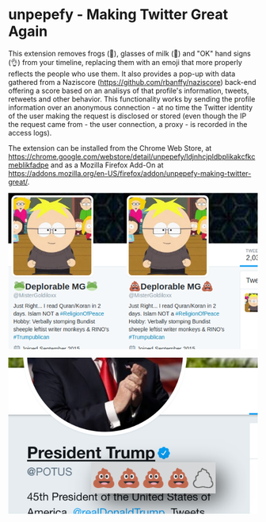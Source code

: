 # unpepefy - Making Twitter Great Again

This extension removes frogs (🐸), glasses of milk (🥛) and "OK" hand
signs (👌) from your timeline, replacing them with an emoji that more
properly reflects the people who use them. It also provides a pop-up
with data gathered from a Naziscore
(https://github.com/rbanffy/naziscore) back-end offering a score based
on an analisys of that profile's information, tweets, retweets and other
behavior. This functionality works by sending the profile information
over an anonymous connection - at no time the Twitter identity of the
user making the request is disclosed or stored (even though the IP the
request came from - the user connection, a proxy - is recorded in the
access logs).

The extension can be installed from the Chrome Web Store, at
https://chrome.google.com/webstore/detail/unpepefy/ldjnhcjpldbplikakcfkcmeblikfadpe
and as a Mozilla Firefox Add-On at
https://addons.mozilla.org/en-US/firefox/addon/unpepefy-making-twitter-great/.

![](https://github.com/rbanffy/unpepefy/blob/master/screenshot2.png?raw=true)

![](https://github.com/rbanffy/unpepefy/blob/master/screenshot9.png?raw=true)
